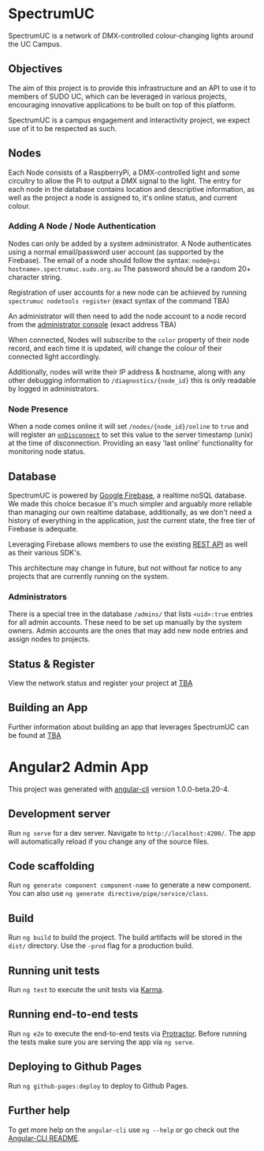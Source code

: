 # SpectrumUC
SpectrumUC is a network of DMX-controlled colour-changing lights around the UC Campus.

## Objectives
The aim of this project is to provide this infrastructure and an API to use it to members of SUDO UC, which can be leveraged in various projects, encouraging innovative applications to be built on top of this platform.

SpectrumUC is a campus engagement and interactivity project, we expect use of it to be respected as such.

## Nodes
Each Node consists of a RaspberryPi, a DMX-controlled light and some circuitry to allow the Pi to output a DMX signal to the light. The entry for each node in the database contains location and descriptive information, as well as the project a node is assigned to, it's online status, and current colour.

### Adding A Node / Node Authentication
Nodes can only be added by a system administrator. A Node authenticates using a normal email/password user account (as supported by the Firebase).
The email of a node should follow the syntax: `node@<pi hostname>.spectrumuc.sudo.org.au`
The password should be a random 20+ character string.

Registration of user accounts for a new node can be achieved by running `spectrumuc nodetools register` (exact syntax of the command TBA)

An administrator will then need to add the node account to a node record from the [administrator console](https://sudo-spectrumuc.firebaseapp.com/) (exact address TBA)

When connected, Nodes will subscribe to the `color` property of their node record, and each time it is updated, will change the colour of their connected light accordingly.

Additionally, nodes will write their IP address & hostname, along with any other debugging information to `/diagnostics/{node_id}` this is only readable by logged in administrators.

### Node Presence
When a node comes online it will set `/nodes/{node_id}/online` to `true` and will register an [`onDisconnect`](https://firebase.google.com/docs/reference/node/firebase.database.OnDisconnect) to set this value to the server timestamp (unix) at the time of disconnection. Providing an easy 'last online' functionality for monitoring node status.

## Database
SpectrumUC is powered by [Google Firebase](firebase.google.com), a realtime noSQL database. We made this choice becasue it's much simpler and arguably more reliable than managing our own realtime database, additionally, as we don't need a history of everything in the application, just the current state, the free tier of Firebase is adequate.

Leveraging Firebase allows members to use the existing [REST API](https://firebase.google.com/docs/reference/rest/database/) as well as their various SDK's.

This architecture may change in future, but not without far notice to any projects that are currently running on the system.

### Administrators
There is a special tree in the database `/admins/` that lists `<uid>:true` entries for all admin accounts. These need to be set up manually by the system owners. Admin accounts are the ones that may add new node entries and assign nodes to projects.

## Status & Register
View the network status and register your project at [TBA]()

## Building an App
Further information about building an app that leverages SpectrumUC can be found at [TBA]()

# Angular2 Admin App

This project was generated with [angular-cli](https://github.com/angular/angular-cli) version 1.0.0-beta.20-4.

## Development server
Run `ng serve` for a dev server. Navigate to `http://localhost:4200/`. The app will automatically reload if you change any of the source files.

## Code scaffolding

Run `ng generate component component-name` to generate a new component. You can also use `ng generate directive/pipe/service/class`.

## Build

Run `ng build` to build the project. The build artifacts will be stored in the `dist/` directory. Use the `-prod` flag for a production build.

## Running unit tests

Run `ng test` to execute the unit tests via [Karma](https://karma-runner.github.io).

## Running end-to-end tests

Run `ng e2e` to execute the end-to-end tests via [Protractor](http://www.protractortest.org/).
Before running the tests make sure you are serving the app via `ng serve`.

## Deploying to Github Pages

Run `ng github-pages:deploy` to deploy to Github Pages.

## Further help

To get more help on the `angular-cli` use `ng --help` or go check out the [Angular-CLI README](https://github.com/angular/angular-cli/blob/master/README.md).
